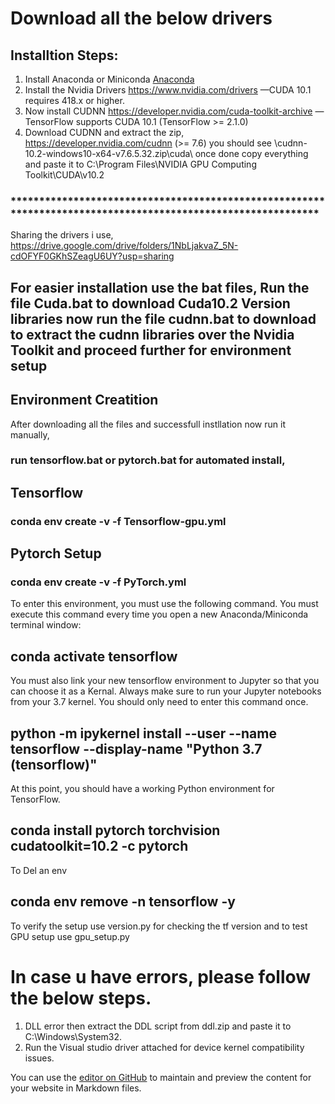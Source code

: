 # Download all the below drivers

## Installtion Steps:

1. Install Anaconda or Miniconda  [Anaconda](https://www.anaconda.com/products/individual)
2. Install the Nvidia Drivers     https://www.nvidia.com/drivers —CUDA 10.1 requires 418.x or higher.
3. Now install CUDNN              https://developer.nvidia.com/cuda-toolkit-archive —TensorFlow supports CUDA 10.1 (TensorFlow >= 2.1.0)
4. Download CUDNN and extract the zip,  https://developer.nvidia.com/cudnn (>= 7.6) 
  you should see \cudnn-10.2-windows10-x64-v7.6.5.32.zip\cuda\ once done copy everything and paste it to C:\Program Files\NVIDIA GPU Computing Toolkit\CUDA\v10.2 

### *************************************************************************************************************


Sharing the drivers i use, https://drive.google.com/drive/folders/1NbLjakvaZ_5N-cdOFYF0GKhSZeagU6UY?usp=sharing


## For easier installation use the bat files, Run the file Cuda.bat to download Cuda10.2 Version libraries now run the file cudnn.bat to download to extract the cudnn libraries over the Nvidia Toolkit and proceed further for environment setup


## Environment Creatition

After downloading all the files and successfull instllation now run it manually,
### run tensorflow.bat or pytorch.bat for automated install,

## Tensorflow

### conda env create -v -f Tensorflow-gpu.yml

## Pytorch Setup

### conda env create -v -f PyTorch.yml

To enter this environment, you must use the following command. You must execute this command every time you open a new Anaconda/Miniconda terminal window:

## conda activate tensorflow

You must also link your new tensorflow environment to Jupyter so that you can choose it as a Kernal. Always make sure to run your Jupyter notebooks from your 3.7 kernel. You should only need to enter this command once.

## python -m ipykernel install --user --name tensorflow --display-name "Python 3.7 (tensorflow)"


At this point, you should have a working Python environment for TensorFlow.

## conda install pytorch torchvision cudatoolkit=10.2 -c pytorch


To Del an env

## conda env remove -n tensorflow -y

To verify the setup use version.py for checking the tf version and to test GPU setup use gpu_setup.py

# In case u have errors, please follow the below steps.

1. DLL error then extract the DDL script from ddl.zip and paste it to C:\Windows\System32.
2. Run the Visual studio driver attached for device kernel compatibility issues.


You can use the [editor on GitHub](https://github.com/rexdivakar/Deep-Learning-Setup/edit/gh-pages/index.md) to maintain and preview the content for your website in Markdown files.
